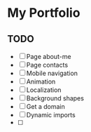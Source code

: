 # My Portfolio #

## TODO ##
- [ ] Page about-me
- [ ] Page contacts
- [ ] Mobile navigation
- [ ] Animation
- [ ] Localization
- [ ] Background shapes
- [ ] Get a domain
- [ ] Dynamic imports
- [ ] 